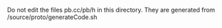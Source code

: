 
Do not edit the files  pb.cc/pb/h in this directory. They are generated from /source/proto/generateCode.sh
